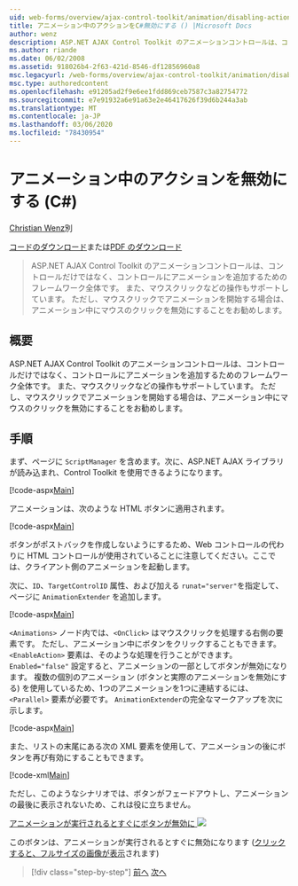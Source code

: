 ```yaml
---
uid: web-forms/overview/ajax-control-toolkit/animation/disabling-actions-during-animation-cs
title: アニメーション中のアクションをC#無効にする () |Microsoft Docs
author: wenz
description: ASP.NET AJAX Control Toolkit のアニメーションコントロールは、コントロールだけではなく、コントロールにアニメーションを追加するためのフレームワーク全体です。 また、操作もサポートしています...
ms.author: riande
ms.date: 06/02/2008
ms.assetid: 918026b4-2f63-421d-8546-df12856960a8
msc.legacyurl: /web-forms/overview/ajax-control-toolkit/animation/disabling-actions-during-animation-cs
msc.type: authoredcontent
ms.openlocfilehash: e91205ad2f9e6ee1fdd869ceb7587c3a82754772
ms.sourcegitcommit: e7e91932a6e91a63e2e46417626f39d6b244a3ab
ms.translationtype: MT
ms.contentlocale: ja-JP
ms.lasthandoff: 03/06/2020
ms.locfileid: "78430954"
---
```

# <a name="disabling-actions-during-animation-c"></a>アニメーション中のアクションを無効にする (C#)

[Christian Wenz](https://github.com/wenz)別

[コードのダウンロード](https://download.microsoft.com/download/f/9/a/f9a26acd-8df4-4484-8a18-199e4598f411/Animation7.cs.zip)または[PDF のダウンロード](https://download.microsoft.com/download/6/7/1/6718d452-ff89-4d3f-a90e-c74ec2d636a3/animation7CS.pdf)

> ASP.NET AJAX Control Toolkit のアニメーションコントロールは、コントロールだけではなく、コントロールにアニメーションを追加するためのフレームワーク全体です。 また、マウスクリックなどの操作もサポートしています。 ただし、マウスクリックでアニメーションを開始する場合は、アニメーション中にマウスのクリックを無効にすることをお勧めします。

## <a name="overview"></a>概要

ASP.NET AJAX Control Toolkit のアニメーションコントロールは、コントロールだけではなく、コントロールにアニメーションを追加するためのフレームワーク全体です。 また、マウスクリックなどの操作もサポートしています。 ただし、マウスクリックでアニメーションを開始する場合は、アニメーション中にマウスのクリックを無効にすることをお勧めします。

## <a name="steps"></a>手順

まず、ページに `ScriptManager` を含めます。次に、ASP.NET AJAX ライブラリが読み込まれ、Control Toolkit を使用できるようになります。

[!code-aspx[Main](disabling-actions-during-animation-cs/samples/sample1.aspx)]

アニメーションは、次のような HTML ボタンに適用されます。

[!code-aspx[Main](disabling-actions-during-animation-cs/samples/sample2.aspx)]

ボタンがポストバックを作成しないようにするため、Web コントロールの代わりに HTML コントロールが使用されていることに注意してください。ここでは、クライアント側のアニメーションを起動します。

次に、`ID`、`TargetControlID` 属性、および加える `runat="server"`を指定して、ページに `AnimationExtender` を追加します。

[!code-aspx[Main](disabling-actions-during-animation-cs/samples/sample3.aspx)]

`<Animations>` ノード内では、`<OnClick>` はマウスクリックを処理する右側の要素です。 ただし、アニメーション中にボタンをクリックすることもできます。 `<EnableAction>` 要素は、そのような処理を行うことができます。 `Enabled="false"` 設定すると、アニメーションの一部としてボタンが無効になります。 複数の個別のアニメーション (ボタンと実際のアニメーションを無効にする) を使用しているため、1つのアニメーションを1つに連結するには、`<Parallel>` 要素が必要です。 `AnimationExtender`の完全なマークアップを次に示します。

[!code-aspx[Main](disabling-actions-during-animation-cs/samples/sample4.aspx)]

また、リストの末尾にある次の XML 要素を使用して、アニメーションの後にボタンを再び有効にすることもできます。

[!code-xml[Main](disabling-actions-during-animation-cs/samples/sample5.xml)]

ただし、このようなシナリオでは、ボタンがフェードアウトし、アニメーションの最後に表示されないため、これは役に立ちません。

[アニメーションが実行されるとすぐにボタンが無効に ![](disabling-actions-during-animation-cs/_static/image2.png)](disabling-actions-during-animation-cs/_static/image1.png)

このボタンは、アニメーションが実行されるとすぐに無効になります ([クリックすると、フルサイズの画像が表示](disabling-actions-during-animation-cs/_static/image3.png)されます)

> [!div class="step-by-step"]
> [前へ](animating-in-response-to-user-interaction-cs.md)
> [次へ](triggering-an-animation-in-another-control-cs.md)
